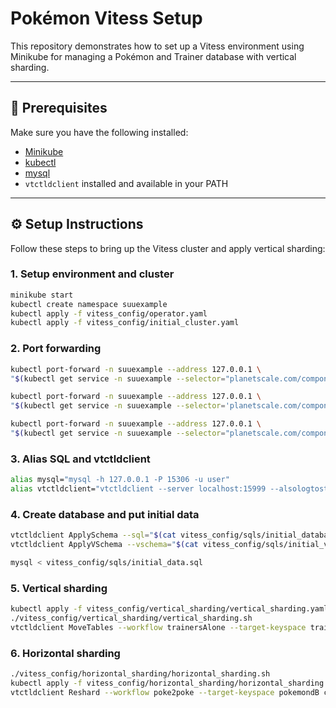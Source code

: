 # Pokémon Vitess Setup

This repository demonstrates how to set up a Vitess environment using Minikube for managing a Pokémon and Trainer database with vertical sharding.

---

## 🧱 Prerequisites

Make sure you have the following installed:

- [Minikube](https://minikube.sigs.k8s.io/docs/start/)
- [kubectl](https://kubernetes.io/docs/tasks/tools/)
- [mysql](https://dev.mysql.com/doc/mysql-getting-started/en/)
- `vtctldclient` installed and available in your PATH

---

## ⚙️ Setup Instructions

Follow these steps to bring up the Vitess cluster and apply vertical sharding:

### 1. Setup environment and cluster
```bash
minikube start
kubectl create namespace suuexample
kubectl apply -f vitess_config/operator.yaml
kubectl apply -f vitess_config/initial_cluster.yaml
```

### 2. Port forwarding
```bash
kubectl port-forward -n suuexample --address 127.0.0.1 \
"$(kubectl get service -n suuexample --selector="planetscale.com/component=vtctld" -o name | head -n1)" 15000 15999

kubectl port-forward -n suuexample --address 127.0.0.1 \
"$(kubectl get service -n suuexample --selector='planetscale.com/component=vtgate,!planetscale.com/cell' -o name | head -n1)" 15306:3306

kubectl port-forward -n suuexample --address 127.0.0.1 \
"$(kubectl get service -n suuexample --selector="planetscale.com/component=vtadmin" -o name | head -n1)" 14000:15000 14001:15001
```

### 3. Alias SQL and vtctldclient
```bash
alias mysql="mysql -h 127.0.0.1 -P 15306 -u user"
alias vtctldclient="vtctldclient --server localhost:15999 --alsologtostderr"
```

### 4. Create database and put initial data
```bash
vtctldclient ApplySchema --sql="$(cat vitess_config/sqls/initial_database.sql)" pokemondB
vtctldclient ApplyVSchema --vschema="$(cat vitess_config/sqls/initial_vschema.json)" pokemondB

mysql < vitess_config/sqls/initial_data.sql
```

### 5. Vertical sharding
```bash
kubectl apply -f vitess_config/vertical_sharding/vertical_sharding.yaml
./vitess_config/vertical_sharding/vertical_sharding.sh
vtctldclient MoveTables --workflow trainersAlone --target-keyspace trainers complete
```

### 6. Horizontal sharding
```bash
./vitess_config/horizontal_sharding/horizontal_sharding.sh
kubectl apply -f vitess_config/horizontal_sharding/horizontal_sharding.yaml
vtctldclient Reshard --workflow poke2poke --target-keyspace pokemondB create --source-shards '-' --target-shards '-80,80-'
```

